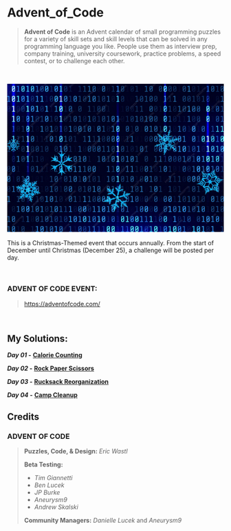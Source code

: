 # Advent_of_Code
> **Advent of Code** is an Advent calendar of small programming puzzles for a variety of skill sets and skill levels that can be solved in any programming language you like. People use them as interview prep, company training, university coursework, practice problems, a speed contest, or to challenge each other.

&nbsp;

<img src=https://github.com/Kyros0718/Advent_of_Code/blob/main/Media/Binary%20Codes%20and%20Snow%20Flakes_%20Landscape.png>

This is a Christmas-Themed event that occurs annually. From the start of December until Christmas (December 25), a challenge will be posted per day.

&nbsp;

### ADVENT OF CODE EVENT:
> https://adventofcode.com/

&nbsp;

## My Solutions:
**_Day 01_ -** [**Calorie Counting**](https://github.com/Kyros0718/Advent_of_Code/tree/main/Advent_2022/01-Calorie_Counting)

**_Day 02_ -** [**Rock Paper Scissors**](https://github.com/Kyros0718/Advent_of_Code/tree/main/Advent_2022/02-Rock_Paper_Scissors)

**_Day 03_ -** [**Rucksack Reorganization**](https://github.com/Kyros0718/Advent_of_Code/tree/main/Advent_2022/03-Rucksack_Reorganization)

**_Day 04_ -** [**Camp Cleanup**](https://github.com/Kyros0718/Advent_of_Code/tree/main/Advent_2022/04-Camp_Cleanup)

## Credits
### ADVENT OF CODE 
> **Puzzles, Code, & Design:** _Eric Wastl_
>
> **Beta Testing:**
> - _Tim Giannetti_
> - _Ben Lucek_
> - _JP Burke_
> - _Aneurysm9_
> - _Andrew Skalski_
> 
> **Community Managers:** _Danielle Lucek_ and _Aneurysm9_
